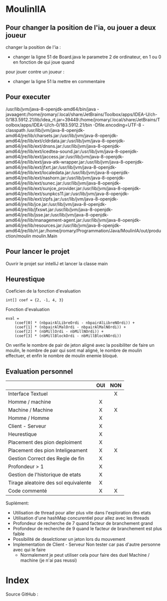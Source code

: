 # MoulinIIA

## Pour changer la position de l'ia, ou jouer a deux joueur
changer la position de l'ia : 
* changer la ligne 51 de Board.java le parametre 2 de ordinateur, en 1 ou 0 en fonction de qui joue quand

pour jouer contre un joueur :
* changer la ligne 51 la mettre en commentaire 

## Pour executer
/usr/lib/jvm/java-8-openjdk-amd64/bin/java -javaagent:/home/jromary/.local/share/JetBrains/Toolbox/apps/IDEA-U/ch-0/183.5912.21/lib/idea_rt.jar=39449:/home/jromary/.local/share/JetBrains/Toolbox/apps/IDEA-U/ch-0/183.5912.21/bin -Dfile.encoding=UTF-8 -classpath /usr/lib/jvm/java-8-openjdk-amd64/jre/lib/charsets.jar:/usr/lib/jvm/java-8-openjdk-amd64/jre/lib/ext/cldrdata.jar:/usr/lib/jvm/java-8-openjdk-amd64/jre/lib/ext/dnsns.jar:/usr/lib/jvm/java-8-openjdk-amd64/jre/lib/ext/icedtea-sound.jar:/usr/lib/jvm/java-8-openjdk-amd64/jre/lib/ext/jaccess.jar:/usr/lib/jvm/java-8-openjdk-amd64/jre/lib/ext/java-atk-wrapper.jar:/usr/lib/jvm/java-8-openjdk-amd64/jre/lib/ext/jfxrt.jar:/usr/lib/jvm/java-8-openjdk-amd64/jre/lib/ext/localedata.jar:/usr/lib/jvm/java-8-openjdk-amd64/jre/lib/ext/nashorn.jar:/usr/lib/jvm/java-8-openjdk-amd64/jre/lib/ext/sunec.jar:/usr/lib/jvm/java-8-openjdk-amd64/jre/lib/ext/sunjce_provider.jar:/usr/lib/jvm/java-8-openjdk-amd64/jre/lib/ext/sunpkcs11.jar:/usr/lib/jvm/java-8-openjdk-amd64/jre/lib/ext/zipfs.jar:/usr/lib/jvm/java-8-openjdk-amd64/jre/lib/jce.jar:/usr/lib/jvm/java-8-openjdk-amd64/jre/lib/jfxswt.jar:/usr/lib/jvm/java-8-openjdk-amd64/jre/lib/jsse.jar:/usr/lib/jvm/java-8-openjdk-amd64/jre/lib/management-agent.jar:/usr/lib/jvm/java-8-openjdk-amd64/jre/lib/resources.jar:/usr/lib/jvm/java-8-openjdk-amd64/jre/lib/rt.jar:/home/jromary/Programmation/Java/MoulinIA/out/production/moulin moulin.Main

## Pour lancer le projet
Ouvrir le projet sur intelliJ et lancer la classe main


## Heurestique
Coeficien de la fonction d'evaluation

    int[] coef = {2, -1, 4, 3}

Fonction d'evaluation

    eval = 
        (coef[0] * (nbpairAlLibreOrdi - nbpairAlLibreNOrdi)) +
        (coef[1] * (nbpairAlMalOrdi - nbpairAlMalNOrdi)) +
        (coef[2] * (nbMillOrdi - nbMillNOrdi)) +
        (coef[3] * (nbMillBlockOrdi - nbMillBlockNOrdi))
        
On verifie le nombre de pair de jeton aligné avec la posibiliter de faire un moulin, le nombre de pair 
qui sont mal aligné, le nombre de moulin effectuer, et enfin le nombre de moulin enemie bloqué.

## Evaluation personnel


|                               | OUI   | NON | 
|----------                     |:-----:|:-----:| 
Interface Textuel               |       | X
Homme / machine                 | X     |
Machine / Machine               |   X   | X
Homme / Homme                   | X     |
Client - Serveur                | X     |   
Heurestique                     | X     |
Placement des pion deploiment   | X     |
Placement des pion Inteligeament|   X   |   X
Gestion Correct des Regle de fin|   X   |   
Profondeur > 1                  |   X   |
Gestion de l'historique de etats|   X   |
Tirage aleatoire des sol equivalente| X |
Code commenté                   |   X   |   X

Suplément:
- Utilisation de thread pour aller plus vite dans l'exploration des etats
- Utilisation d'une hashMap concurentiel pour allez avec les threads
- Profondeur de recherche de 7 quand facteur de branchement grand
- Profondeur de recherche de 9 quand le facteur de branchement est plus faible
- Possibilité de deselctioner un jeton lors du mouvement
- Implementation de Client - Serveur Non tester car pas d'autre personne avec qui le faire
    - Normalement je peut utiliser cela pour faire des duel Machine / machine (je n'ai pas reussi)
    
# Index
Source GitHub : 
 



